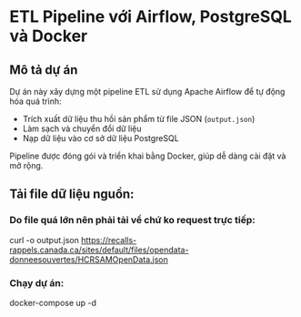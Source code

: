 # ETL Pipeline với Airflow, PostgreSQL và Docker

## Mô tả dự án

Dự án này xây dựng một pipeline ETL sử dụng Apache Airflow để tự động hóa quá trình:
- Trích xuất dữ liệu thu hồi sản phẩm từ file JSON (`output.json`)
- Làm sạch và chuyển đổi dữ liệu
- Nạp dữ liệu vào cơ sở dữ liệu PostgreSQL

Pipeline được đóng gói và triển khai bằng Docker, giúp dễ dàng cài đặt và mở rộng.

## Tải file dữ liệu nguồn:

### Do file quá lớn nên phải tải về chứ ko request trực tiếp: 
curl -o output.json https://recalls-rappels.canada.ca/sites/default/files/opendata-donneesouvertes/HCRSAMOpenData.json

### Chạy dự án:
docker-compose up -d
